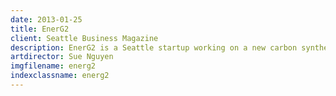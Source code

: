 ```yaml
---
date: 2013-01-25
title: EnerG2
client: Seattle Business Magazine
description: EnerG2 is a Seattle startup working on a new carbon synthesis process used for producing fuel cells for batteries utilized by energy efficient vehicles. I was asked to produce an infographic to illustrate their process.
artdirector: Sue Nguyen
imgfilename: energ2
indexclassname: energ2
---
```


<img srcset="/img/energ2-1x.png 1x, /img/energ2-2x.png 2x">
